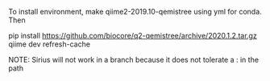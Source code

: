 To install environment, make qiime2-2019.10-qemistree using yml for conda. Then

pip install https://github.com/biocore/q2-qemistree/archive/2020.1.2.tar.gz
qiime dev refresh-cache

NOTE: Sirius will not work in a branch because it does not tolerate a : in the path
